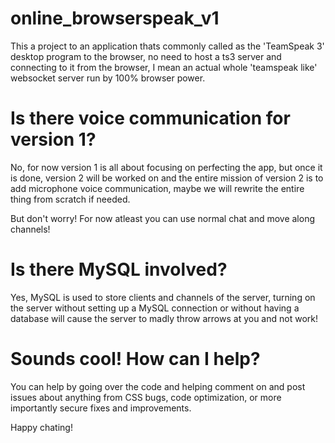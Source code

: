 # online_browserspeak_v1
This a project to an application thats commonly called as the 'TeamSpeak 3' desktop program to the browser, no need to host a ts3 server and connecting to it from the browser, I mean an actual whole 'teamspeak like' websocket server run by 100% browser power.

# Is there voice communication for version 1?
No, for now version 1 is all about focusing on perfecting the app, but once it is done, version 2 will be worked on and the entire mission of version 2 is to add microphone voice communication, maybe we will rewrite the entire thing from scratch if needed.

But don't worry! For now atleast you can use normal chat and move along channels!

# Is there MySQL involved?
Yes, MySQL is used to store clients and channels of the server, turning on the server without setting up a MySQL connection or without having a database will cause the server to madly throw arrows at you and not work!

# Sounds cool! How can I help?
You can help by going over the code and helping comment on and post issues about anything from CSS bugs, code optimization, or more importantly secure fixes and improvements.

Happy chating!
